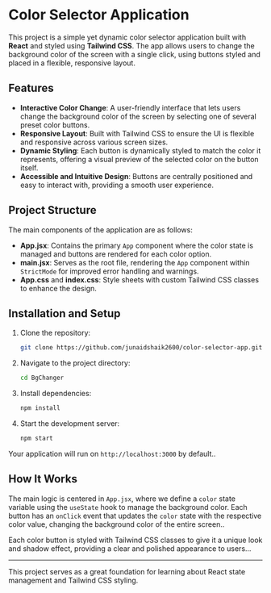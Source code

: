 # Color Selector Application

This project is a simple yet dynamic color selector application built with **React** and styled using **Tailwind CSS**. The app allows users to change the background color of the screen with a single click, using buttons styled and placed in a flexible, responsive layout.

## Features

- **Interactive Color Change**: A user-friendly interface that lets users change the background color of the screen by selecting one of several preset color buttons.
- **Responsive Layout**: Built with Tailwind CSS to ensure the UI is flexible and responsive across various screen sizes.
- **Dynamic Styling**: Each button is dynamically styled to match the color it represents, offering a visual preview of the selected color on the button itself.
- **Accessible and Intuitive Design**: Buttons are centrally positioned and easy to interact with, providing a smooth user experience.

## Project Structure

The main components of the application are as follows:

- **App.jsx**: Contains the primary `App` component where the color state is managed and buttons are rendered for each color option.
- **main.jsx**: Serves as the root file, rendering the `App` component within `StrictMode` for improved error handling and warnings.
- **App.css** and **index.css**: Style sheets with custom Tailwind CSS classes to enhance the design.

## Installation and Setup

1. Clone the repository:
   ```bash
   git clone https://github.com/junaidshaik2600/color-selector-app.git
   ```

2. Navigate to the project directory:
   ```bash
   cd BgChanger
   ```

3. Install dependencies:
   ```bash
   npm install
   ```

4. Start the development server:
   ```bash
   npm start
   ```

Your application will run on `http://localhost:3000` by default..

## How It Works

The main logic is centered in `App.jsx`, where we define a `color` state variable using the `useState` hook to manage the background color. Each button has an `onClick` event that updates the `color` state with the respective color value, changing the background color of the entire screen..

Each color button is styled with Tailwind CSS classes to give it a unique look and shadow effect, providing a clear and polished appearance to users...

---

This project serves as a great foundation for learning about React state management and Tailwind CSS styling.
